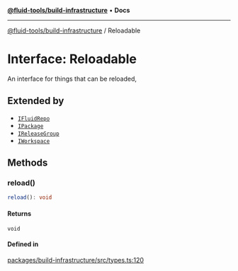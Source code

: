 [**@fluid-tools/build-infrastructure**](../README.md) • **Docs**

***

[@fluid-tools/build-infrastructure](../README.md) / Reloadable

# Interface: Reloadable

An interface for things that can be reloaded,

## Extended by

- [`IFluidRepo`](IFluidRepo.md)
- [`IPackage`](IPackage.md)
- [`IReleaseGroup`](IReleaseGroup.md)
- [`IWorkspace`](IWorkspace.md)

## Methods

### reload()

```ts
reload(): void
```

#### Returns

`void`

#### Defined in

[packages/build-infrastructure/src/types.ts:120](https://github.com/microsoft/FluidFramework/blob/main/build-tools/packages/build-infrastructure/src/types.ts#L120)
